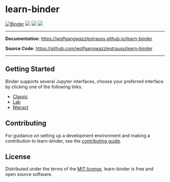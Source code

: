 # learn-binder

[![Binder](https://mybinder.org/badge_logo.svg)](https://mybinder.org/v2/gh/wolfgangwazzlestrauss/learn-binder/master?urlpath=nteract%2Ftree%2Fnotebooks%2Findex.md)
![](https://img.shields.io/badge/code%20style-black-000000.svg)
![](https://img.shields.io/github/repo-size/wolfgangwazzlestrauss/learn-binder)
![](https://img.shields.io/github/license/wolfgangwazzlestrauss/learn-binder)

---

**Documentation**: https://wolfgangwazzlestrauss.github.io/learn-binder

**Source Code**: https://github.com/wolfgangwazzlestrauss/learn-binder

---

## Getting Started

Binder supports several Jupyter interfaces, choose your preferred interface by
clicking one of the following links.

- [Classic](https://mybinder.org/v2/gh/wolfgangwazzlestrauss/learn-binder/master?urlpath=tree%2Fnotebooks%2Findex.md)
- [Lab](https://mybinder.org/v2/gh/wolfgangwazzlestrauss/learn-binder/master?urlpath=lab%2Ftree%2Fnotebooks%2Findex.md)
- [Nteract](https://mybinder.org/v2/gh/wolfgangwazzlestrauss/learn-binder/master?urlpath=nteract%2Ftree%2Fnotebooks%2Findex.md)

## Contributing

For guidance on setting up a development environment and making a contribution
to learn-binder, see the [contributing guide](CONTRIBUTING.md).

## License

Distributed under the terms of the [MIT license](LICENSE.md), learn-binder is
free and open source software.
